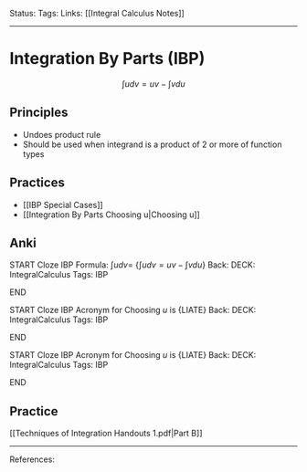 Status:
Tags:
Links: [[Integral Calculus Notes]]
___
# Integration By Parts (IBP)
$$\int udv = uv - \int vdu$$
## Principles
- Undoes product rule
- Should be used when integrand is a product of 2 or more of function types
## Practices
- [[IBP Special Cases]]
- [[Integration By Parts Choosing u|Choosing u]]
## Anki
START
Cloze
IBP Formula: $\int udv =$ {$\int udv = uv - \int vdu$}
Back: 
DECK: IntegralCalculus
Tags: IBP
<!--ID: 1623716339457-->
END

START
Cloze
IBP Acronym for Choosing $u$ is {LIATE}
Back: 
DECK: IntegralCalculus
Tags: IBP
<!--ID: 1623716339475-->
END

START
Cloze
IBP Acronym for Choosing $u$ is {LIATE}
Back: 
DECK: IntegralCalculus
Tags: IBP
<!--ID: 1631427279582-->
END
## Practice
[[Techniques of Integration Handouts 1.pdf|Part B]]
___
References:
